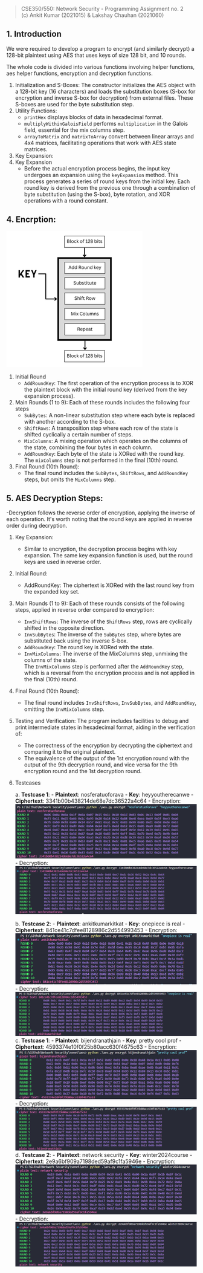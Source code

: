 > CSE350/550: Network Security - Programming Assignment no. 2<br>
> (c) Ankit Kumar (2021015) & Lakshay Chauhan (2021060)

## 1. Introduction
We were required to develop a program to encrypt (and similarly decrypt) a 128-bit plaintext using AES that uses keys
of size 128 bit, and 10 rounds.

The whole code is divided into various functions involving helper functions, aes helper functions, encryption and decryption functions.

1.	Initialization and S-Boxes: The constructor initializes the AES object with a 128-bit key (16 characters) and loads the substitution boxes (S-box for encryption and inverse S-box for decryption) from external files. These S-boxes are used for the byte substitution step.
2.	Utility Functions:
    - `printHex` displays blocks of data in hexadecimal format.
    - `multiplyWithinGaloisField` performs `multiplication` in the Galois field, essential for the mix columns step.
    - `arrayToMatrix` and `matrixToArray` convert between linear arrays and 4x4 matrices, facilitating operations that work with AES state matrices.
3.	Key Expansion:
1.	Key Expansion  
    - Before the actual encryption process begins, the input key undergoes an expansion using the `keyExpansion` method. This process generates a series of round keys from the initial key. Each round key is derived from the previous one through a combination of byte substitution (using the S-box), byte rotation, and XOR operations with a round constant.

## 4. Encrption:
![alt text](./Images/image.png)
<br>
1.	Initial Round
    - `AddRoundKey`: The first operation of the encryption process is to XOR the plaintext block with the initial round key (derived from the key expansion process).
2.	Main Rounds (1 to 9): Each of these rounds includes the following four steps
    - `SubBytes`: A non-linear substitution step where each byte is replaced with another according to the S-box.
    - `ShiftRows`: A transposition step where each row of the state is shifted cyclically a certain number of steps.
    - `MixColumns`: A mixing operation which operates on the columns of the state, combining the four bytes in each column.
    - `AddRoundKey`: Each byte of the state is XORed with the round key.  
The `mixColumns` step is not performed in the final (10th) round.
3.	Final Round (10th Round):
    - The final round includes the `SubBytes`, `ShiftRows`, and `AddRoundKey` steps, but omits the `MixColumns` step.

## 5. AES Decryption Steps: 
-Decryption follows the reverse order of encryption, applying the inverse of each operation. It's worth noting that the round keys are applied in reverse order during decryption.
1. Key Expansion:  
    - Similar to encryption, the decryption process begins with key expansion. The same key expansion function is used, but the round keys are used in reverse order.
2.	Initial Round:
    - AddRoundKey: The ciphertext is XORed with the last round key from the expanded key set.
3.	Main Rounds (1 to 9): Each of these rounds consists of the following steps, applied in reverse order compared to encryption:
    - `InvShiftRows`: The inverse of the `ShiftRows` step, rows are cyclically shifted in the opposite direction.
    - `InvSubBytes`: The inverse of the `SubBytes` step, where bytes are substituted back using the inverse S-box.
    - `AddRoundKey`: The round key is XORed with the state.
    - `InvMixColumns`: The inverse of the MixColumns step, unmixing the columns of the state.  
The `InvMixColumns` step is performed after the `AddRoundKey` step, which is a reversal from the encryption process and is not applied in the final (10th) round.
4.	Final Round (10th Round):
    - The final round includes `InvShiftRows`, `InvSubBytes`, and `AddRoundKey`, omitting the `InvMixColumns` step.

6. Testing and Verification: The program includes facilities to debug and print intermediate states in hexadecimal format, aiding in the verification of:
    - The correctness of the encryption by decrypting the ciphertext and comparing it to the original plaintext.
    - The equivalence of the output of the 1st encryption round with the output of the 9th decryption round, and vice versa for the 9th encryption round and the 1st decryption round.


7. Testcases

    a. **Testcase 1**: 
        - **Plaintext**: nosferatuoforava
        - **Key**: heyyoutherecanwe
        - **Ciphertext**: 3341b00b438214de68e7dc36522a4c64
        - Encryption:
        ![alt text](./Images/image-1.png)
        - Decryption:
        ![alt text](./Images/image-9.png)

    b. **Testcase 2**:
        - **Plaintext**: ankitkumarkitkat
        - **Key**: onepiece is real
        - **Ciphertext**: 841ce41c7dfee8128986c2d554993453
        - Encryption:
        ![alt text](./Images/image-3.png)
        - Decryption:
        ![alt text](./Images/image-8.png)
    c. **Testcase 1**: 
        - **Plaintext**: bijendranathjain
        - **Key**: pretty cool prof
        - **Ciphertext**: 4593374e10f0f25b80acc630f4675c63
        - Encryption:
        ![alt text](./Images/image-4.png)
        - Decryption:
        ![alt text](./Images/image-7.png)
    d. **Testcase 2**:
        - **Plaintext**: network security
        - **Key**: winter2024course
        - **Ciphertext**: 2e9a6bf909a7198ded59af9c1fa5946e
        - Encryption:
        ![alt text](./Images/image-5.png)
        - Decryption:
        ![alt text](./Images/image-6.png)